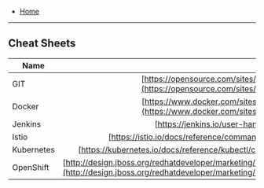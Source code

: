 
- [Home](README.md)
***

## Cheat Sheets

| Name | URL  |
| ------------- |:-------------:|
| GIT | [https://opensource.com/sites/default/files/gated-content/cheat_sheet_git_final.pdf](https://opensource.com/sites/default/files/gated-content/cheat_sheet_git_final.pdf) |
| Docker | [https://www.docker.com/sites/default/files/Docker_CheatSheet_08.09.2016_0.pdf](https://www.docker.com/sites/default/files/Docker_CheatSheet_08.09.2016_0.pdf) |
| Jenkins | [https://jenkins.io/user-handbook.pdf](https://jenkins.io/user-handbook.pdf) |
| Istio | [https://istio.io/docs/reference/commands/istioctl/](https://istio.io/docs/reference/commands/istioctl/) |
| Kubernetes | [https://kubernetes.io/docs/reference/kubectl/cheatsheet/](https://kubernetes.io/docs/reference/kubectl/cheatsheet/) |
| OpenShift | [http://design.jboss.org/redhatdeveloper/marketing/openshift_cheatsheet/cheatsheet/images/openshift_cheat_sheet_r3v1.pdf](http://design.jboss.org/redhatdeveloper/marketing/openshift_cheatsheet/cheatsheet/images/openshift_cheat_sheet_r3v1.pdf) | 
